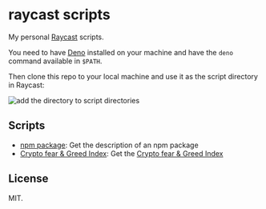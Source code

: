 # raycast scripts

My personal [Raycast](https://www.raycast.com/) scripts.

You need to have [Deno](https://deno.land/) installed on your machine and have the `deno` command available in `$PATH`.

Then clone this repo to your local machine and use it as the script directory in Raycast:

![add the directory to script directories](https://i.loli.net/2021/10/08/YuCZQGFkOaB8Kmx.jpg)

## Scripts

- [npm package](./npm-package.ts): Get the description of an npm package
- [Crypto fear & Greed Index](./crypto-fear-greed-index.ts): Get the [Crypto fear & Greed Index](https://alternative.me/crypto/fear-and-greed-index/)

## License

MIT.
